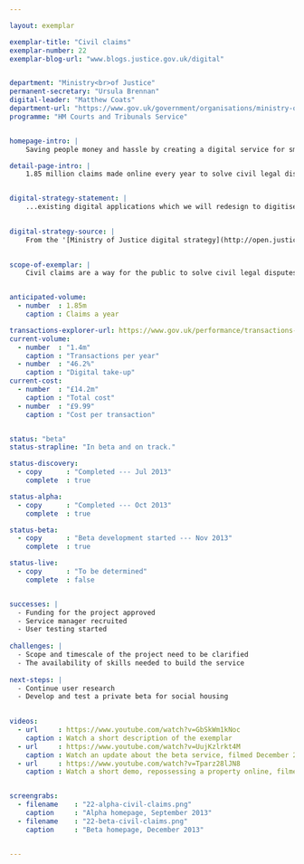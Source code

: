 ```yaml
---

layout: exemplar

exemplar-title: "Civil claims"
exemplar-number: 22
exemplar-blog-url: "www.blogs.justice.gov.uk/digital"


department: "Ministry<br>of Justice"
permanent-secretary: "Ursula Brennan"
digital-leader: "Matthew Coats"
department-url: "https://www.gov.uk/government/organisations/ministry-of-justice"
programme: "HM Courts and Tribunals Service"


homepage-intro: |
    Saving people money and hassle by creating a digital service for small claims, including money and possession claims

detail-page-intro: |
    1.85 million claims made online every year to solve civil legal disputes or to obtain money or property owed


digital-strategy-statement: |
    ...existing digital applications which we will redesign to digitise more of the process, provide a better user experience and increase take-up.

    
digital-strategy-source: |
    From the '[Ministry of Justice digital strategy](http://open.justice.gov.uk/digital-strategy/)' – December 2012
    

scope-of-exemplar: |
    Civil claims are a way for the public to solve civil legal disputes or obtain money or property owed. There are two live services, Money Claim Online (MCOL) and Possession Claim Online (PCOL), though claims can also be submitted on paper. The exemplar aims to create a digital service for all types of claims, improve user experience and save money.


anticipated-volume:
  - number  : 1.85m
    caption : Claims a year

transactions-explorer-url: https://www.gov.uk/performance/transactions-explorer/service-details/moj-money-claims
current-volume:
  - number  : "1.4m"
    caption : "Transactions per year"
  - number  : "46.2%"
    caption : "Digital take-up"
current-cost:
  - number  : "£14.2m"
    caption : "Total cost"
  - number  : "£9.99"
    caption : "Cost per transaction"


status: "beta"
status-strapline: "In beta and on track."

status-discovery:
  - copy      : "Completed --- Jul 2013"
    complete  : true

status-alpha:
  - copy      : "Completed --- Oct 2013"
    complete  : true

status-beta:
  - copy      : "Beta development started --- Nov 2013"
    complete  : true

status-live:
  - copy      : "To be determined"
    complete  : false


successes: |
  - Funding for the project approved
  - Service manager recruited
  - User testing started
  
challenges: |
  - Scope and timescale of the project need to be clarified
  - The availability of skills needed to build the service 
  
next-steps: |
  - Continue user research
  - Develop and test a private beta for social housing
  

videos:
  - url     : https://www.youtube.com/watch?v=GbSkWm1kNoc
    caption : Watch a short description of the exemplar
  - url     : https://www.youtube.com/watch?v=UujKzlrkt4M
    caption : Watch an update about the beta service, filmed December 2013
  - url     : https://www.youtube.com/watch?v=Tparz28lJN8
    caption : Watch a short demo, repossessing a property online, filmed January 2014


screengrabs:
  - filename    : "22-alpha-civil-claims.png"
    caption     : "Alpha homepage, September 2013"
  - filename    : "22-beta-civil-claims.png"
    caption     : "Beta homepage, December 2013"


---
```




